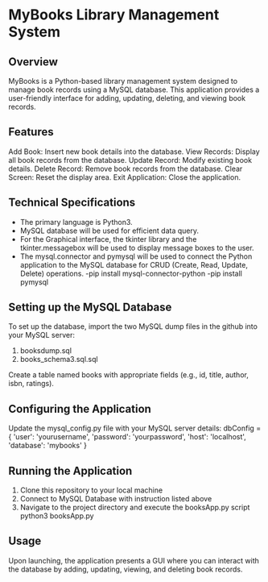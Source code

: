 # MyBooks Library Management System

## Overview
MyBooks is a Python-based library management system designed to manage book records using a MySQL database. This application provides a user-friendly interface for adding, updating, deleting, and viewing book records.

## Features
Add Book: Insert new book details into the database.
View Records: Display all book records from the database.
Update Record: Modify existing book details.
Delete Record: Remove book records from the database.
Clear Screen: Reset the display area.
Exit Application: Close the application.

## Technical Specifications
  - The primary language is Python3.
  - MySQL database will be used for efficient data query. 
  - For the Graphical interface, the tkinter library and the tkinter.messagebox will be used to display message boxes to the user.
  - The mysql.connector and pymysql will be used to connect the Python application to the MySQL database for CRUD (Create, Read, Update, Delete) operations.
    -pip install mysql-connector-python
    -pip install pymysql

## Setting up the MySQL Database
To set up the database, import the two MySQL dump files in the github into your MySQL server:
1. booksdump.sql
2. books_schema3.sql.sql

Create a table named books with appropriate fields (e.g., id, title, author, isbn, ratings).

## Configuring the Application
Update the mysql_config.py file with your MySQL server details:
dbConfig = {
    'user': 'yourusername',
    'password': 'yourpassword',
    'host': 'localhost',
    'database': 'mybooks'
}

## Running the Application
1. Clone this repository to your local machine
2. Connect to MySQL Database with instruction listed above
3. Navigate to the project directory and execute the booksApp.py script
python3 booksApp.py

## Usage
Upon launching, the application presents a GUI where you can interact with the database by adding, updating, viewing, and deleting book records.
